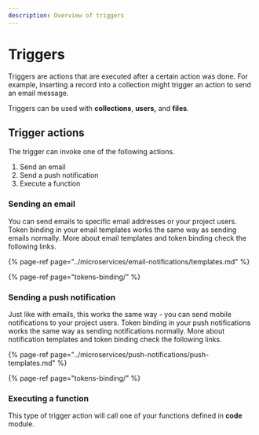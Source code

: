 ```yaml
---
description: Overview of triggers
---
```


# Triggers

Triggers are actions that are executed after a certain action was done. For example, inserting a record into a collection might trigger an action to send an email message.

Triggers can be used with **collections**, **users,** and **files**.

## Trigger actions

The trigger can invoke one of the following actions.

1. Send an email
2. Send a push notification
3. Execute a function

### Sending an email

You can send emails to specific email addresses or your project users. Token binding in your email templates works the same way as sending emails normally. More about email templates and token binding check the following links.

{% page-ref page="../microservices/email-notifications/templates.md" %}

{% page-ref page="tokens-binding/" %}

### Sending a push notification

Just like with emails, this works the same way - you can send mobile notifications to your project users. Token binding in your push notifications works the same way as sending notifications normally. More about notification templates and token binding check the following links.

{% page-ref page="../microservices/push-notifications/push-templates.md" %}

{% page-ref page="tokens-binding/" %}

### Executing a function

This type of trigger action will call one of your functions defined in **code** module. 



